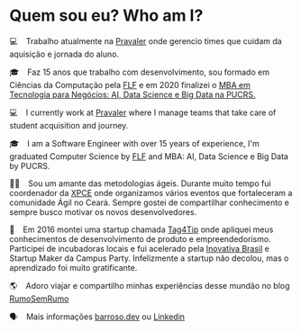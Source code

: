# Quem sou eu? Who am I?

:computer: &ensp; Trabalho atualmente na [Pravaler](https://www.pravaler.com.br/) onde gerencio times que cuidam da aquisição e jornada do aluno.

:mortar_board: &ensp; Faz 15 anos que trabalho com desenvolvimento, sou formado em Ciências da Computação pela [FLF](https://flf.edu.br/) e em 2020 finalizei o [MBA em Tecnologia para Negócios: AI, Data Science e Big Data na PUCRS.](https://online.pucrs.br/pos/mba-tecnologia-para-negocios-inteligencia-artificial-data-science-big-data) 

:computer: &ensp; I currently work at [Pravaler](https://www.pravaler.com.br/) where I manage teams that take care of student acquisition and journey.

:mortar_board: &ensp; I am a Software Engineer with over 15 years of experience, I'm graduated Computer Science by [FLF](https://flf.edu.br/) and MBA: AI, Data Science e Big Data by PUCRS.

:technologist: &ensp; Sou um amante das metodologias ágeis. Durante muito tempo fui coordenador da [XPCE](https://www.milfont.org/tech/category/xpce/) onde organizamos vários eventos que fortaleceram a comunidade Ágil no Ceará. Sempre gostei de compartilhar conhecimento e sempre busco motivar os novos desenvolvedores. 

:rocket: &ensp; Em 2016 montei uma startup chamada [Tag4Tip](http://tag4tip.com/) onde apliquei meus conhecimentos de desenvolvimento de produto e empreendedorismo. Participei de incubadoras locais e fui acelerado pela [Inovativa Brasil](https://www.inovativabrasil.com.br/) e Startup Maker da Campus Party. Infelizmente a startup não decolou, mas o aprendizado foi muito gratificante. 

:earth_americas: &ensp; Adoro viajar e compartilho minhas experiências desse mundão no blog [RumoSemRumo](www.rumosemrumo.com.br) 

:speaking_head: &ensp; Mais informações [barroso.dev](https://www.barroso.dev/) ou [Linkedin](https://www.linkedin.com/in/franciscobarrosodasilva/)

